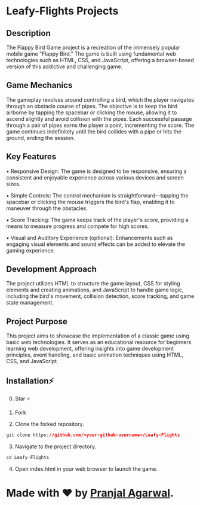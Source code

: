 # Leafy-Flights Projects

## Description

The Flappy Bird Game project is a recreation of the immensely popular mobile game "Flappy Bird." The game is built using fundamental web technologies such as HTML, CSS, and JavaScript, offering a browser-based version of this addictive and challenging game.


## Game Mechanics

The gameplay revolves around controlling a bird, which the player navigates through an obstacle course of pipes. The objective is to keep the bird airborne by tapping the spacebar or clicking the mouse, allowing it to ascend slightly and avoid collision with the pipes. Each successful passage through a pair of pipes earns the player a point, incrementing the score. The game continues indefinitely until the bird collides with a pipe or hits the ground, ending the session.

## Key Features

• Responsive Design: The game is designed to be responsive, ensuring a      consistent and enjoyable experience across various devices and screen sizes.

• Simple Controls: The control mechanism is straightforward—tapping the spacebar or clicking the mouse triggers the bird's flap, enabling it to maneuver through the obstacles.

• Score Tracking: The game keeps track of the player's score, providing a means to measure progress and compete for high scores.

• Visual and Auditory Experience (optional): Enhancements such as engaging visual elements and sound effects can be added to elevate the gaming experience.

## Development Approach

The project utilizes HTML to structure the game layout, CSS for styling elements and creating animations, and JavaScript to handle game logic, including the bird's movement, collision detection, score tracking, and game state management.

## Project Purpose

This project aims to showcase the implementation of a classic game using basic web technologies. It serves as an educational resource for beginners learning web development, offering insights into game development principles, event handling, and basic animation techniques using HTML, CSS, and JavaScript.


## Installation⚡

0. Star ⭐

1. Fork

2. Clone the forked repository.

```css
git clone https://github.com/<your-github-username>/Leafy-Flights
```

3. Navigate to the project directory.

```py
cd Leafy-Flights
```

4. Open index.html in your web browser to launch the game.


# Made with ❤ by [Pranjal Agarwal](https://github.com/Pranjal360Agarwal).

